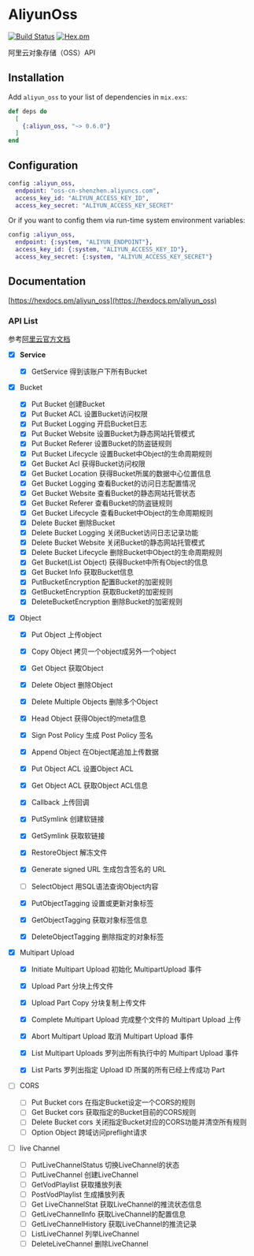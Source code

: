 # AliyunOss

[![Build Status](https://travis-ci.org/ug0/aliyun_oss.svg?branch=master)](https://travis-ci.org/ug0/aliyun_oss)
[![Hex.pm](https://img.shields.io/hexpm/v/aliyun_oss.svg)](https://hex.pm/packages/aliyun_oss)

阿里云对象存储（OSS）API

## Installation

Add `aliyun_oss` to your list of dependencies in `mix.exs`:

```elixir
def deps do
  [
    {:aliyun_oss, "~> 0.6.0"}
  ]
end
```


## Configuration
```elixir
config :aliyun_oss,
  endpoint: "oss-cn-shenzhen.aliyuncs.com",
  access_key_id: "ALIYUN_ACCESS_KEY_ID",
  access_key_secret: "ALIYUN_ACCESS_KEY_SECRET"
```
Or if you want to config them via run-time system environment variables:
```elixir
config :aliyun_oss,
  endpoint: {:system, "ALIYUN_ENDPOINT"},
  access_key_id: {:system, "ALIYUN_ACCESS_KEY_ID"},
  access_key_secret: {:system, "ALIYUN_ACCESS_KEY_SECRET"}
```

## Documentation
[https://hexdocs.pm/aliyun_oss](https://hexdocs.pm/aliyun_oss)


### API List

参考[阿里云官方文档](https://help.aliyun.com/document_detail/31948.html?spm=a2c4g.11186623.6.1037.520869cbKcHFcL)

- [x] **Service**

  - [x] GetService	得到该账户下所有Bucket

- [x] Bucket

  - [x] Put Bucket	创建Bucket
  - [x] Put Bucket ACL	设置Bucket访问权限
  - [x] Put Bucket Logging	开启Bucket日志
  - [x] Put Bucket Website	设置Bucket为静态网站托管模式
  - [x] Put Bucket Referer	设置Bucket的防盗链规则
  - [x] Put Bucket Lifecycle	设置Bucket中Object的生命周期规则
  - [x] Get Bucket Acl	获得Bucket访问权限
  - [x] Get Bucket Location	获得Bucket所属的数据中心位置信息
  - [x] Get Bucket Logging	查看Bucket的访问日志配置情况
  - [x] Get Bucket Website	查看Bucket的静态网站托管状态
  - [x] Get Bucket Referer	查看Bucket的防盗链规则
  - [x] Get Bucket Lifecycle	查看Bucket中Object的生命周期规则
  - [x] Delete Bucket	删除Bucket
  - [x] Delete Bucket Logging	关闭Bucket访问日志记录功能
  - [x] Delete Bucket Website	关闭Bucket的静态网站托管模式
  - [x] Delete Bucket Lifecycle	删除Bucket中Object的生命周期规则
  - [x] Get Bucket(List Object)	获得Bucket中所有Object的信息
  - [x] Get Bucket Info	获取Bucket信息
  - [x] PutBucketEncryption	配置Bucket的加密规则
  - [x] GetBucketEncryption	获取Bucket的加密规则
  - [x] DeleteBucketEncryption	删除Bucket的加密规则

- [x] Object

  - [x] Put Object	上传object
  - [x] Copy Object	拷贝一个object成另外一个object
  - [x] Get Object	获取Object
  - [x] Delete Object	删除Object
  - [x] Delete Multiple Objects	删除多个Object
  - [x] Head Object	获得Object的meta信息
  - [x] Sign Post Policy	生成 Post Policy 签名
  - [x] Append Object	在Object尾追加上传数据
  - [x] Put Object ACL	设置Object ACL
  - [x] Get Object ACL	获取Object ACL信息
  - [x] Callback	上传回调
  - [x] PutSymlink	创建软链接
  - [x] GetSymlink	获取软链接
  - [x] RestoreObject	解冻文件
  - [x] Generate signed URL 生成包含签名的 URL
  - [ ] SelectObject	用SQL语法查询Object内容
  - [x] PutObjectTagging	设置或更新对象标签
  - [x] GetObjectTagging	获取对象标签信息
  - [x] DeleteObjectTagging	删除指定的对象标签


- [x] Multipart Upload
  - [x] Initiate Multipart Upload	初始化 MultipartUpload 事件
  - [x] Upload Part	分块上传文件
  - [x] Upload Part Copy	分块复制上传文件
  - [x] Complete Multipart Upload	完成整个文件的 Multipart Upload 上传
  - [x] Abort Multipart Upload	取消 Multipart Upload 事件
  - [x] List Multipart Uploads	罗列出所有执行中的 Multipart Upload 事件
  - [x] List Parts	罗列出指定 Upload ID 所属的所有已经上传成功 Part


- [ ] CORS
  - [ ] Put Bucket cors	在指定Bucket设定一个CORS的规则
  - [ ] Get Bucket cors	获取指定的Bucket目前的CORS规则
  - [ ] Delete Bucket cors	关闭指定Bucket对应的CORS功能并清空所有规则
  - [ ] Option Object	跨域访问preflight请求

- [ ] live Channel
  - [ ] PutLiveChannelStatus	切换LiveChannel的状态
  - [ ] PutLiveChannel	创建LiveChannel
  - [ ] GetVodPlaylist	获取播放列表
  - [ ] PostVodPlaylist	生成播放列表
  - [ ] Get LiveChannelStat	获取LiveChannel的推流状态信息
  - [ ] GetLiveChannelInfo	获取LiveChannel的配置信息
  - [ ] GetLiveChannelHistory	获取LiveChannel的推流记录
  - [ ] ListLiveChannel	列举LiveChannel
  - [ ] DeleteLiveChannel	删除LiveChannel
